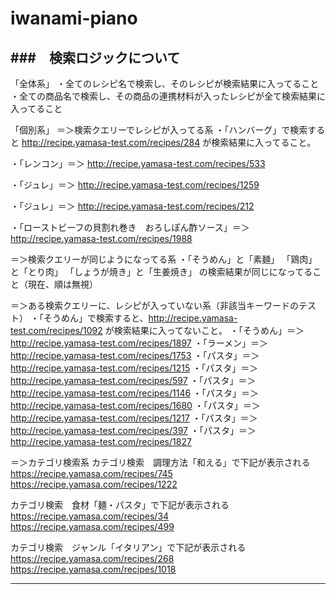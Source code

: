 # iwanami-piano


###　検索ロジックについて
-----------------------------------------------
「全体系」
  ・全てのレシピ名で検索し、そのレシピが検索結果に入ってること
  ・全ての商品名で検索し、その商品の連携材料が入ったレシピが全て検索結果に入ってること

「個別系」
＝＞検索クエリーでレシピが入ってる系
・「ハンバーグ」で検索すると http://recipe.yamasa-test.com/recipes/284 が検索結果に入ってること。

・「レンコン」＝＞ http://recipe.yamasa-test.com/recipes/533

・「ジュレ」＝＞ http://recipe.yamasa-test.com/recipes/1259

・「ジュレ」＝＞ http://recipe.yamasa-test.com/recipes/212

・「ローストビーフの貝割れ巻き　おろしぽん酢ソース」＝＞ http://recipe.yamasa-test.com/recipes/1988

＝＞検索クエリーが同じようになってる系
・「そうめん」と「素麺」
「鶏肉」と「とり肉」
「しょうが焼き」と「生姜焼き」
の検索結果が同じになってること（現在、順は無視）

＝＞ある検索クエリーに、レシピが入っていない系（非該当キーワードのテスト）
・「そうめん」で検索すると、http://recipe.yamasa-test.com/recipes/1092 が検索結果に入ってないこと。
・「そうめん」＝＞ http://recipe.yamasa-test.com/recipes/1897
・「ラーメン」＝＞ http://recipe.yamasa-test.com/recipes/1753
・「パスタ」＝＞ http://recipe.yamasa-test.com/recipes/1215
・「パスタ」＝＞ http://recipe.yamasa-test.com/recipes/597
・「パスタ」＝＞ http://recipe.yamasa-test.com/recipes/1146
・「パスタ」＝＞ http://recipe.yamasa-test.com/recipes/1680
・「パスタ」＝＞ http://recipe.yamasa-test.com/recipes/1217
・「パスタ」＝＞ http://recipe.yamasa-test.com/recipes/397
・「パスタ」＝＞ http://recipe.yamasa-test.com/recipes/1827


＝＞カテゴリ検索系
カテゴリ検索　調理方法「和える」で下記が表示される
https://recipe.yamasa.com/recipes/745
https://recipe.yamasa.com/recipes/1222

カテゴリ検索　食材「麺・パスタ」で下記が表示される
https://recipe.yamasa.com/recipes/34
https://recipe.yamasa.com/recipes/499

カテゴリ検索　ジャンル「イタリアン」で下記が表示される
https://recipe.yamasa.com/recipes/268
https://recipe.yamasa.com/recipes/1018

-----------------------------------------------